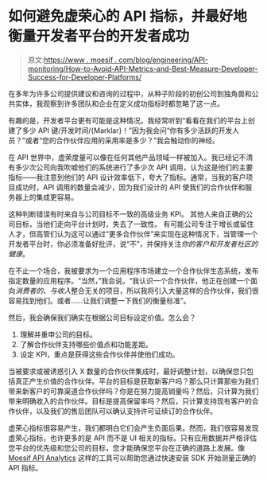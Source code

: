 # 如何避免虚荣心的 API 指标，并最好地衡量开发者平台的开发者成功

> 原文:[https://www . moesif . com/blog/engineering/API-monitoring/How-to-Avoid-API-Metrics-and-Best-Measure-Developer-Success-for-Developer-Platforms/](https://www.moesif.com/blog/engineering/api-monitoring/How-to-Avoid-Vanity-API-Metrics-and-Best-Measure-Developer-Success-for-Developer-Platforms/)

在多年为许多公司提供建议和咨询的过程中，从种子阶段的初创公司到独角兽和公共实体，我观察到许多团队和企业在定义成功指标时都忽略了这一点。

有趣的是，开发者平台更有可能是这种情况。我经常听到“看看在我们的平台上创建了多少 API 键/开发时间/{Marklar}！”因为我会问“你有多少活跃的开发人员？”或者“您的合作伙伴应用的采用率是多少？”我会触动你的神经。

在 API 世界中，虚荣度量可以像在任何其他产品领域一样被加入。我已经记不清有多少次公司向我吹嘘他们的系统进行了多少次 API 调用，认为这是他们的主要指标——我注意到他们的 API 设计效率低下，夸大了指标。通常，当我的客户项目成功时，API 调用的数量会减少，因为我们设计的 API 使我们的合作伙伴和服务器上的集成更容易。

这种判断错误有时来自与公司目标不一致的高级业务 KPI。
其他人来自正确的公司目标，当他们走向平台计划时，失去了一致性。
有可能公司专注于增长或留住人才，但高管们认为这可以通过“更多合作伙伴”来实现在这种情况下，当管理一个开发者平台时，你必须准备好批评，说“不”，并保持关注*你的客户和开发者社区的健康*。

在不止一个场合，我被要求为一个应用程序市场建立一个合作伙伴生态系统，发布指定数量的应用程序。“当然，”我会说。“我认识一个合作伙伴，他正在创建一个面向*消费者的、与收入*整合无关的项目，所以我将引入大量这样的合作伙伴，我们很容易找到他们。或者……让我们调整一下我们的衡量标准”。

然后，我会确保我们确实在根据公司目标设定价值。怎么会？

1.  理解并重申公司的目标。
2.  了解合作伙伴支持哪些价值点和功能差距。
3.  设定 KPI，重点是获得这些合作伙伴并使他们成功。

当被要求或被诱惑引入 X 数量的合作伙伴集成时，最好调整计划，以确保您只包括真正产生价值的合作伙伴。平台的目标是获取新客户吗？那么只计算那些为我们带来新客户的可靠渠道合作伙伴吗？你是在努力提高销量吗？然后，只计算为我们带来明确收入的合作伙伴。目标是提高保留率吗？然后，只计算支持现有客户的合作伙伴，以及我们的售后团队可以确认支持许可证续订的合作伙伴。

虚荣心指标很容易产生，我们都明白它们会产生负面后果。然而，我们很容易发现虚荣心指标，也许更多的是 API 而不是 UI 相关的指标。只有应用数据并严格评估您平台的优先级和您公司的目标，您才能确保您平台在正确的道路上发展。像 [Moesif API Analytics](https://www.moesif.com/solutions/track-api-program) 这样的工具可以帮助您通过快速安装 SDK 开始测量正确的 API 指标。